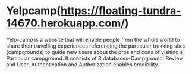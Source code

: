 # Yelpcamp(https://floating-tundra-14670.herokuapp.com/)

Yelp-camp is a website that will enable people from the whole world to share their travelling experiences referencing the particular trekking sites (campgrounds) to guide new users about the pros and cons of visiting a Particular campground.
It consists of 3 databases-Campground, Review and User.
Authentication and Authorization enables credibility.
